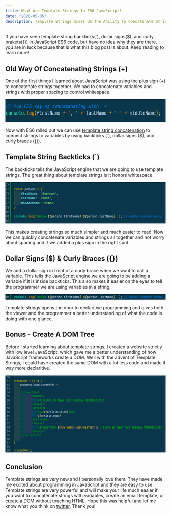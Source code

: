 ```yaml
---
title: What Are Template Strings In ES6 JavaScript?
date: "2020-05-05"
description: Template Strings Gives Us The Ability To Concatenate Strings To Variables, Make Email Templates, Create DOM Trees, And Much More. See Now!
---
```

If you have seen template string backticks(`), dollar signs($), and curly brakets({}) in JavaScript ES6 code, but have no idea why they are there, you are in luck because that is what this blog post is about. Keep reading to learn more!

## Old Way Of Concatenating Strings (+)
One of the first things I learned about JavaScript was using the plus sign (+) to concatenate strings together. We had to concatenate variables and strings with proper spacing to control whitespace. 

![Pre ES6 Way Of Concatenating With A Plus Sign](./pre-es6-concatenation.png)

Now with ES6 rolled out we can use [template string concatenation](https://developer.mozilla.org/en-US/docs/Web/JavaScript/Reference/Template_literals) to connect strings to variables by using backticks (`), dollar signs ($), and curly braces ({}). 

## Template String Backticks (`)
The backticks tells the JavaScript engine that we are going to use template strings. The great thing about template strings is it honors whitespace.

![Simple Template String Using Backticks For Hello World](./template-strings-with-object.png)

This makes creating strings so much simpler and much easier to read. Now we can quickly concatenate variables and strings all together and not worry about spacing and if we added a plus sign in the right spot.

## Dollar Signs ($) & Curly Braces ({})
We add a dollar sign in front of a curly brace when we want to call a variable. This tells the JavaScript engine we are going to be adding a variable if it is inside backticks. This also makes it easier on the eyes to tell the programmer we are using variables in a string.

![Dollar Sign With Curly Braces Indicates A Variable In Template Strings](./dollar-sign.png)

Template strings opens the door to declaritive programming and gives both the viewer and the programmer a better understanding of what the code is doing with one glance.

## Bonus - Create A DOM Tree
Before I started learning about template strings, I created a website strictly with low level JavaScript, which gave me a better understanding of how JavaScript frameworks create a DOM. Well with the advent of Template Strings, I could have created the same DOM with a lot less code and made it way more declaritive. 

![Create A DOM Tree With Declaritive Template Strings](./create-dom.png)

## Conclusion
Template strings are very new and I personally love them. They have made me excited about programming in JavaScript and they are easy to use. Template strings are very powerful and will make your life much easier if you want to concatenate strings with variables, create an email template, or create a DOM without touching HTML. Hope this was helpful and let me know what you think on [twitter](https://twitter.com/realSacWebDev). Thank you!
